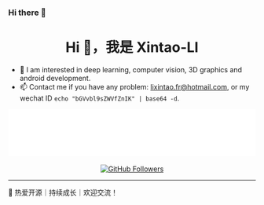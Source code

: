 ### Hi there 👋

<h1 align="center">Hi 👋，我是 Xintao-LI</h1>

- 👀 I am interested in deep learning, computer vision, 3D graphics and android development.
- 📫  Contact me if you have any problem: lixintao.fr@hotmail.com, or my wechat ID `echo "bGVvbl9sZWVfZnIK" | base64 -d`.

<p align="center">
  <a href="https://github.com/Xintao-LI">
    <img src="https://raw.githubusercontent.com/Xintao-LI/Xintao-LI/main/github-metrics.svg" alt="GitHub Metrics" />
  </a>
</p>

<p align="center">
  <a href="https://github.com/Xintao-LI">
    <img src="https://img.shields.io/github/followers/Xintao-LI?label=Follow&style=social" alt="GitHub Followers" />
  </a>
</p>

---

🎯 热爱开源｜持续成长｜欢迎交流！

